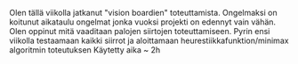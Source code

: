 Olen tällä viikolla jatkanut "vision boardien" toteuttamista. Ongelmaksi on koitunut aikataulu ongelmat jonka vuoksi projekti on edennyt vain vähän. Olen oppinut mitä vaaditaan palojen siirtojen toteuttamiseen. Pyrin ensi viikolla testaamaan kaikki siirrot ja aloittamaan heurestiikkafunktion/minimax algoritmin toteutuksen
Käytetty aika ~ 2h